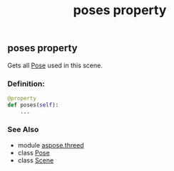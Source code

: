 ﻿---
title: poses property
second_title: Aspose.3D for Python via .NET API References
description: 
type: docs
weight: 190
url: /python-net/aspose.threed/scene/poses/
is_root: false
---

## poses property


Gets all [Pose](/3d/python-net/aspose.threed/pose) used in this scene.
### Definition:
```python
@property
def poses(self):
    ...
```

### See Also
* module [aspose.threed](../../)
* class [Pose](/3d/python-net/aspose.threed/pose)
* class [Scene](/3d/python-net/aspose.threed/scene)
